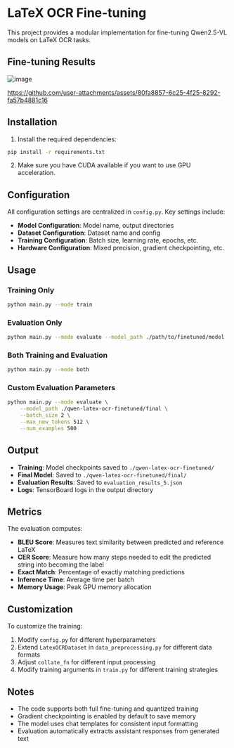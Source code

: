 # LaTeX OCR Fine-tuning

This project provides a modular implementation for fine-tuning Qwen2.5-VL models on LaTeX OCR tasks.

## Fine-tuning Results
![image](https://github.com/user-attachments/assets/358d6e81-4344-457c-87db-10f6127702b4)


https://github.com/user-attachments/assets/80fa8857-6c25-4f25-8292-fa57b4881c16



## Installation

1. Install the required dependencies:
```bash
pip install -r requirements.txt
```

2. Make sure you have CUDA available if you want to use GPU acceleration.

## Configuration

All configuration settings are centralized in `config.py`. Key settings include:

- **Model Configuration**: Model name, output directories
- **Dataset Configuration**: Dataset name and config
- **Training Configuration**: Batch size, learning rate, epochs, etc.
- **Hardware Configuration**: Mixed precision, gradient checkpointing, etc.

## Usage

### Training Only
```bash
python main.py --mode train
```

### Evaluation Only
```bash
python main.py --mode evaluate --model_path ./path/to/finetuned/model
```

### Both Training and Evaluation
```bash
python main.py --mode both
```

### Custom Evaluation Parameters
```bash
python main.py --mode evaluate \
    --model_path ./qwen-latex-ocr-finetuned/final \
    --batch_size 2 \
    --max_new_tokens 512 \
    --num_examples 500
```
## Output

- **Training**: Model checkpoints saved to `./qwen-latex-ocr-finetuned/`
- **Final Model**: Saved to `./qwen-latex-ocr-finetuned/final/`
- **Evaluation Results**: Saved to `evaluation_results_5.json`
- **Logs**: TensorBoard logs in the output directory

## Metrics

The evaluation computes:
- **BLEU Score**: Measures text similarity between predicted and reference LaTeX
- **CER Score**: Measure how many steps needed to edit the predicted string into becoming the label
- **Exact Match**: Percentage of exactly matching predictions
- **Inference Time**: Average time per batch
- **Memory Usage**: Peak GPU memory allocation

## Customization

To customize the training:

1. Modify `config.py` for different hyperparameters
2. Extend `LatexOCRDataset` in `data_preprocessing.py` for different data formats
3. Adjust `collate_fn` for different input processing
4. Modify training arguments in `train.py` for different training strategies

## Notes

- The code supports both full fine-tuning and quantized training
- Gradient checkpointing is enabled by default to save memory
- The model uses chat templates for consistent input formatting
- Evaluation automatically extracts assistant responses from generated text
